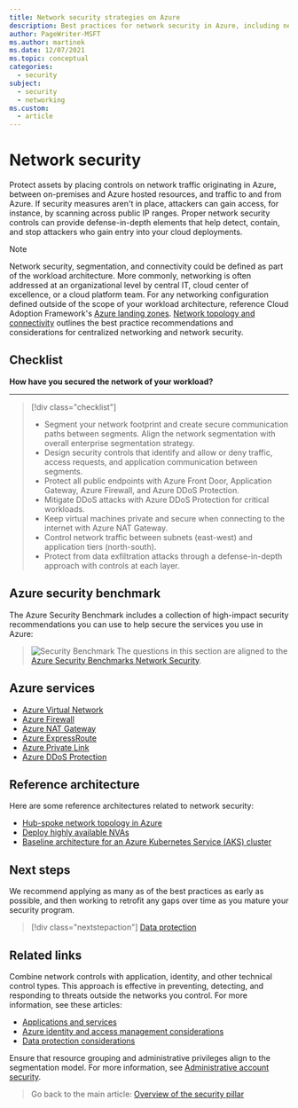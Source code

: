 ```yaml
---
title: Network security strategies on Azure
description: Best practices for network security in Azure, including network segmentation, network management, containment strategy, and internet edge strategy.
author: PageWriter-MSFT
ms.author: martinek
ms.date: 12/07/2021
ms.topic: conceptual
categories:
  - security
subject:
  - security
  - networking
ms.custom:
  - article
---
```


# Network security

Protect assets by placing controls on network traffic originating in Azure, between on-premises and Azure hosted resources, and traffic to and from Azure. If security measures aren't in place, attackers can gain access, for instance, by scanning across public IP ranges. Proper network security controls can provide defense-in-depth elements that help detect, contain, and stop attackers who gain entry into your cloud deployments.

> [!NOTE]
> Network security, segmentation, and connectivity could be defined as part of the workload architecture. More commonly, networking is often addressed at an organizational level by central IT, cloud center of excellence, or a cloud platform team. For any networking configuration defined outside of the scope of your workload architecture, reference Cloud Adoption Framework's [Azure landing zones](/azure/cloud-adoption-framework/ready/landing-zone/). [Network topology and connectivity](/azure/cloud-adoption-framework/ready/landing-zone/design-area/network-topology-and-connectivity) outlines the best practice recommendations and considerations for centralized networking and network security.

## Checklist

**How have you secured the network of your workload?**
***

> [!div class="checklist"]
> - Segment your network footprint and create secure communication paths between segments. Align the network segmentation with overall enterprise segmentation strategy.
> - Design security controls that identify and allow or deny traffic, access requests, and application communication between segments.
> - Protect all public endpoints with Azure Front Door, Application Gateway, Azure Firewall, and Azure DDoS Protection.
> - Mitigate DDoS attacks with Azure DDoS Protection for critical workloads.
> - Keep virtual machines private and secure when connecting to the internet with Azure NAT Gateway.
> - Control network traffic between subnets (east-west) and application tiers (north-south).
> - Protect from data exfiltration attacks through a defense-in-depth approach with controls at each layer.

## Azure security benchmark

The Azure Security Benchmark includes a collection of high-impact security recommendations you can use to help secure the services you use in Azure:

> ![Security Benchmark](../_images/benchmark-security.svg) The questions in this section are aligned to the [Azure Security Benchmarks Network Security](/azure/security/benchmarks/security-controls-v2-network-security).

## Azure services

- [Azure Virtual Network](/azure/virtual-network/virtual-networks-overview)
- [Azure Firewall](/azure/firewall/overview)
- [Azure NAT Gateway](/azure/virtual-network/nat-gateway/nat-overview)
- [Azure ExpressRoute](/azure/expressroute/)
- [Azure Private Link](/azure/private-link/)
- [Azure DDoS Protection](/azure/ddos-protection/)

## Reference architecture

Here are some reference architectures related to network security:

- [Hub-spoke network topology in Azure](/azure/architecture/reference-architectures/hybrid-networking/hub-spoke)
- [Deploy highly available NVAs](/azure/architecture/reference-architectures/dmz/nva-ha)
- [Baseline architecture for an Azure Kubernetes Service (AKS) cluster](/azure/architecture/reference-architectures/containers/aks/secure-baseline-aks)

## Next steps

We recommend applying as many as of the best practices as early as possible, and then working to retrofit any gaps over time as you mature your security program.

> [!div class="nextstepaction"]
> [Data protection](./design-storage.md)

## Related links

Combine network controls with application, identity, and other technical control types. This approach is effective in preventing, detecting, and responding to threats outside the networks you control. For more information, see these articles:

- [Applications and services](design-apps-services.md)
- [Azure identity and access management considerations](design-identity.md)
- [Data protection considerations](design-storage.md)

Ensure that resource grouping and administrative privileges align to the segmentation model. For more information, see [Administrative account security](design-admins.md).

> Go back to the main article: [Overview of the security pillar](overview.md)
